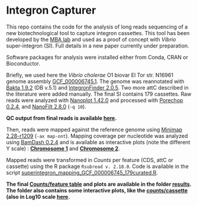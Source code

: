# Integron Capturer
This repo contains the code for the analysis of long reads sequencing of a new biotechnological tool to capture integron cassettes. This tool has been developed by the [MBA lab](https://ucm.es/mbalab) and used as a proof of concept with *Vibrio* super-integron (SI). Full details in a new paper currently under preparation.

Software packages for analysis were installed either from Conda, CRAN or Bioconductor. 


Briefly, we used here the *Vibrio cholerae* O1 biovar El Tor str. N16961 genome assembly [GCF_000006745.1](https://www.ncbi.nlm.nih.gov/datasets/genome/GCF_000006745.1/). The genome was reannotated with [Bakta 1.9.2](https://github.com/oschwengers/bakta) (DB v.5.1) and [IntegronFinder 2.0.5](https://github.com/gem-pasteur/Integron_Finder). Two more attC described in the literature were added manually. The final SI contains 179 cassettes.
Raw reads were analyzed with [Nanoplot 1.42.0](https://github.com/wdecoster/NanoPlot) and processed with [Porechop 0.2.4](https://github.com/rrwick/Porechop), and [NanoFilt 2.8.0](https://github.com/wdecoster/nanofilt)  (`-q 10`). 

**QC output from final reads is available [here](https://mredrejo.github.io/integron_capturer/results/nanoplot_trimmed/NanoPlot-report.html).**


Then, reads were mapped against the reference genome using [Minimap 2.28-r1209](https://github.com/lh3/minimap2) (`-ax map-ont`). Mapping coverage per nucleotide was analyzed using [BamDash 0.2.4](https://github.com/jonas-fuchs/BAMdash) and is available as interactive plots (note the different Y scale) : [**Chromosome 1**](https://www2.iib.uam.es/mredrejo_lab/plots_cov_nt/NC_002505.1_plot.html)  and [**Chromosome 2**](https://www2.iib.uam.es/mredrejo_lab/plots_cov_nt/NC_002506.1_plot.html).

Mapped reads were transformed in *Counts* per feature (CDS, attC or cassette) using the R package `Rsubread v. 2.18.0`. Code is available in the script [superintegron_mapping_GCF_000006745_179curated.R](superintegron_mapping_GCF_000006745_179curated.R). 

**The final [Counts/feature table](results/coverage_N16961_IF2_manual.xlsx) and plots are available in the folder [**results**](results). The folder also contains some interactive plots, like the [counts/cassette](https://mredrejo.github.io/integron_capturer/results/counts_cassettes_fill_evalue.html) (also in Log10 scale [here](https://mredrejo.github.io/integron_capturer/results/counts_cassettes_log10_fill_evalue.html).**
